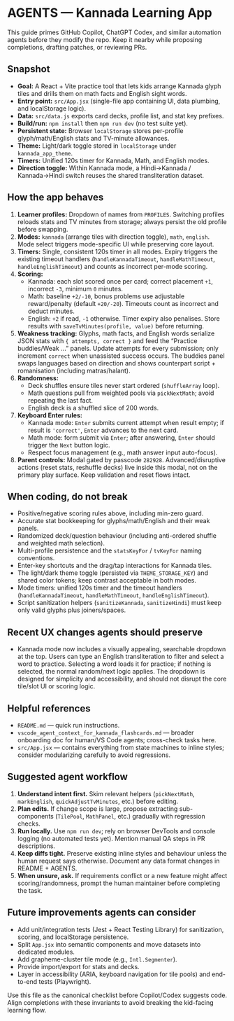# AGENTS — Kannada Learning App

This guide primes GitHub Copilot, ChatGPT Codex, and similar automation agents before they modify the repo. Keep it nearby while proposing completions, drafting patches, or reviewing PRs.

## Snapshot
- **Goal:** A React + Vite practice tool that lets kids arrange Kannada glyph tiles and drills them on math facts and English sight words.
- **Entry point:** `src/App.jsx` (single-file app containing UI, data plumbing, and localStorage logic).
- **Data:** `src/data.js` exports card decks, profile list, and stat key prefixes.
- **Build/run:** `npm install` then `npm run dev` (no test suite yet).
- **Persistent state:** Browser `localStorage` stores per-profile glyph/math/English stats and TV-minute allowances.
- **Theme:** Light/dark toggle stored in `localStorage` under `kannada_app_theme`.
- **Timers:** Unified 120s timer for Kannada, Math, and English modes.
- **Direction toggle:** Within Kannada mode, a Hindi→Kannada / Kannada→Hindi switch reuses the shared transliteration dataset.

## How the app behaves
1. **Learner profiles:** Dropdown of names from `PROFILES`. Switching profiles reloads stats and TV minutes from storage; always persist the old profile before swapping.
2. **Modes:** `kannada` (arrange tiles with direction toggle), `math`, `english`. Mode select triggers mode-specific UI while preserving core layout.
3. **Timers:** Single, consistent 120s timer in all modes. Expiry triggers the existing timeout handlers (`handleKannadaTimeout`, `handleMathTimeout`, `handleEnglishTimeout`) and counts as incorrect per-mode scoring.
4. **Scoring:**
   - Kannada: each slot scored once per card; correct placement `+1`, incorrect `-3`, minimum `0` minutes.
   - Math: baseline `+2/-10`, bonus problems use adjustable reward/penalty (default `+20/-20`). Timeouts count as incorrect and deduct minutes.
   - English: `+2` if read, `-1` otherwise. Timer expiry also penalises.
   Store results with `saveTvMinutes(profile, value)` before returning.
4. **Weakness tracking:** Glyphs, math facts, and English words serialize JSON stats with `{ attempts, correct }` and feed the “Practice buddies/Weak …” panels. Update attempts for every submission; only increment `correct` when unassisted success occurs. The buddies panel swaps languages based on direction and shows counterpart script + romanisation (including matras/halant).
5. **Randomness:**
   - Deck shuffles ensure tiles never start ordered (`shuffleArray` loop).
   - Math questions pull from weighted pools via `pickNextMath`; avoid repeating the last fact.
   - English deck is a shuffled slice of 200 words.
6. **Keyboard Enter rules:**
   - Kannada mode: `Enter` submits current attempt when result empty; if result is `'correct'`, `Enter` advances to the next card.
   - Math mode: form submit via `Enter`; after answering, `Enter` should trigger the `Next` button logic.
   - Respect focus management (e.g., math answer input auto-focus).
7. **Parent controls:** Modal gated by passcode `282928`. Advanced/disruptive actions (reset stats, reshuffle decks) live inside this modal, not on the primary play surface. Keep validation and reset flows intact.

## When coding, do not break
- Positive/negative scoring rules above, including min-zero guard.
- Accurate stat bookkeeping for glyphs/math/English and their weak panels.
- Randomized deck/question behaviour (including anti-ordered shuffle and weighted math selection).
- Multi-profile persistence and the `statsKeyFor` / `tvKeyFor` naming conventions.
- Enter-key shortcuts and the drag/tap interactions for Kannada tiles.
- The light/dark theme toggle (persisted via `THEME_STORAGE_KEY`) and shared color tokens; keep contrast acceptable in both modes.
- Mode timers: unified 120s timer and the timeout handlers (`handleKannadaTimeout`, `handleMathTimeout`, `handleEnglishTimeout`).
- Script sanitization helpers (`sanitizeKannada`, `sanitizeHindi`) must keep only valid glyphs plus joiners/spaces.

## Recent UX changes agents should preserve
- Kannada mode now includes a visually appealing, searchable dropdown at the top. Users can type an English transliteration to filter and select a word to practice. Selecting a word loads it for practice; if nothing is selected, the normal random/next logic applies. The dropdown is designed for simplicity and accessibility, and should not disrupt the core tile/slot UI or scoring logic.

## Helpful references
- `README.md` — quick run instructions.
- `vscode_agent_context_for_kannada_flashcards.md` — broader onboarding doc for human/VS Code agents; cross-check tasks here.
- `src/App.jsx` — contains everything from state machines to inline styles; consider modularizing carefully to avoid regressions.

## Suggested agent workflow
1. **Understand intent first.** Skim relevant helpers (`pickNextMath`, `markEnglish`, `quickAdjustTvMinutes`, etc.) before editing.
2. **Plan edits.** If change scope is large, propose extracting sub-components (`TilePool`, `MathPanel`, etc.) gradually with regression checks.
3. **Run locally.** Use `npm run dev`; rely on browser DevTools and console logging (no automated tests yet). Mention manual QA steps in PR descriptions.
4. **Keep diffs tight.** Preserve existing inline styles and behaviour unless the human request says otherwise. Document any data format changes in README + AGENTS.
5. **When unsure, ask.** If requirements conflict or a new feature might affect scoring/randomness, prompt the human maintainer before completing the task.

## Future improvements agents can consider
- Add unit/integration tests (Jest + React Testing Library) for sanitization, scoring, and localStorage persistence.
- Split `App.jsx` into semantic components and move datasets into dedicated modules.
- Add grapheme-cluster tile mode (e.g., `Intl.Segmenter`).
- Provide import/export for stats and decks.
- Layer in accessibility (ARIA, keyboard navigation for tile pools) and end-to-end tests (Playwright).

Use this file as the canonical checklist before Copilot/Codex suggests code. Align completions with these invariants to avoid breaking the kid-facing learning flow.
